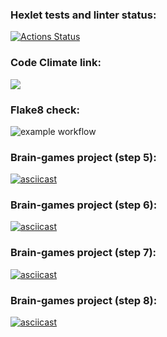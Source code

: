 ### Hexlet tests and linter status:
[![Actions Status](https://github.com/MarsBroshok96/python-project-lvl1/workflows/hexlet-check/badge.svg)](https://github.com/MarsBroshok96/python-project-lvl1/actions)
### Code Climate link:
<a href="https://codeclimate.com/github/codeclimate/codeclimate/maintainability"><img src="https://api.codeclimate.com/v1/badges/a99a88d28ad37a79dbf6/maintainability" /></a>
### Flake8 check:
![example workflow](https://github.com/MarsBroshok96/python-project-lvl1/actions/workflows/linter-check.yml/badge.svg)
### Brain-games project (step 5):
[![asciicast](https://asciinema.org/a/ulE7orJ199fBCC9D9elv7wghn.svg)](https://asciinema.org/a/ulE7orJ199fBCC9D9elv7wghn)
### Brain-games project (step 6):
[![asciicast](https://asciinema.org/a/cllbFvKEE3Eit57L2oT5VsQkp.svg)](https://asciinema.org/a/cllbFvKEE3Eit57L2oT5VsQkp)
### Brain-games project (step 7):
[![asciicast](https://asciinema.org/a/xja5oNZhaM4WlnguoPlxPnsW8.svg)](https://asciinema.org/a/xja5oNZhaM4WlnguoPlxPnsW8)
### Brain-games project (step 8):
[![asciicast](https://asciinema.org/a/ffUyKFGyP0ZNZ6PiPHhu876O9.svg)](https://asciinema.org/a/ffUyKFGyP0ZNZ6PiPHhu876O9)

